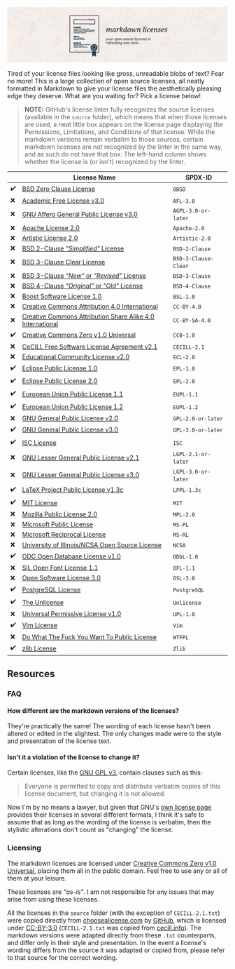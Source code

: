 ![Markdown Licenses](https://github.com/coalternate/licenses/blob/master/banner.svg)

Tired of your license files looking like gross, unreadable blobs of text? Fear no more! This is a large collection of open source licenses, all neatly formatted in Markdown to give your license files the aesthetically pleasing edge they deserve. What are you waiting for? Pick a license below!

> **NOTE:** GitHub's license linter fully recognizes the source licenses (available in the `source` folder), which means that when those licenses are used, a neat little box appears on the license page displaying the Permissions, Limitations, and Conditions of that license. While the markdown versions remain verbatim to those sources, certain markdown licenses are not recognized by the linter in the same way, and as such do not have that box. The left-hand column shows whether the license is (or isn't) recognized by the linter.

[//]: # ( Look! This table even looks pretty in raw markdown! You're welcome :D )

|                    |                                License Name                                |       SPDX-ID        |
| ------------------ | -------------------------------------------------------------------------- | -------------------- |
| :heavy_check_mark: |                                            [BSD Zero Clause License][0BSD] | `0BSD`               |
|                :x: |                                      [Academic Free License v3.0][AFL-3.0] | `AFL-3.0`            |
|                :x: |                [GNU Affero General Public License v3.0][AGPL-3.0-or-later] | `AGPL-3.0-or-later`  |
|                :x: |                                           [Apache License 2.0][Apache-2.0] | `Apache-2.0`         |
|                :x: |                                       [Artistic License 2.0][Artistic-2.0] | `Artistic-2.0`       |
|                :x: |                        [BSD 2-Clause *"Simplified"* License][BSD-2-Clause] | `BSD-2-Clause`       |
|                :x: |                           [BSD 3-Clause Clear License][BSD-3-Clause-Clear] | `BSD-3-Clause-Clear` |
|                :x: |                [BSD 3-Clause *"New"* or *"Revised"* License][BSD-3-Clause] | `BSD-3-Clause`       |
|                :x: |               [BSD 4-Clause *"Original"* or *"Old"* License][BSD-4-Clause] | `BSD-4-Clause`       |
|                :x: |                                      [Boost Software License 1.0][BSL-1.0] | `BSL-1.0`            |
|                :x: |                [Creative Commons Attribution 4.0 International][CC-BY-4.0] | `CC-BY-4.0`          |
|                :x: | [Creative Commons Attribution Share Alike 4.0 International][CC-BY-SA-4.0] | `CC-BY-SA-4.0`       |
| :heavy_check_mark: |                            [Creative Commons Zero v1.0 Universal][CC0-1.0] | `CC0-1.0`            |
|                :x: |                  [CeCILL Free Software License Agreement v2.1][CECILL-2.1] | `CECILL-2.1`         |
|                :x: |                              [Educational Community License v2.0][ECL-2.0] | `ECL-2.0`            |
| :heavy_check_mark: |                                      [Eclipse Public License 1.0][EPL-1.0] | `EPL-1.0`            |
| :heavy_check_mark: |                                      [Eclipse Public License 2.0][EPL-2.0] | `EPL-2.0`            |
| :heavy_check_mark: |                              [European Union Public License 1.1][EUPL-1.1] | `EUPL-1.1`           |
| :heavy_check_mark: |                              [European Union Public License 1.2][EUPL-1.2] | `EUPL-1.2`           |
|                :x: |                        [GNU General Public License v2.0][GPL-2.0-or-later] | `GPL-2.0-or-later`   |
| :heavy_check_mark: |                        [GNU General Public License v3.0][GPL-3.0-or-later] | `GPL-3.0-or-later`   |
| :heavy_check_mark: |                                                         [ISC License][ISC] | `ISC`                |
|                :x: |                [GNU Lesser General Public License v2.1][LGPL-2.1-or-later] | `LGPL-2.1-or-later`  |
|                :x: |                [GNU Lesser General Public License v3.0][LGPL-3.0-or-later] | `LGPL-3.0-or-later`  |
| :heavy_check_mark: |                            [LaTeX Project Public License v1.3c][LPPL-1.3c] | `LPPL-1.3c`          |
| :heavy_check_mark: |                                                         [MIT License][MIT] | `MIT`                |
|                :x: |                                      [Mozilla Public License 2.0][MPL-2.0] | `MPL-2.0`            |
|                :x: |                                          [Microsoft Public License][MS-PL] | `MS-PL`              |
|                :x: |                                      [Microsoft Reciprocal License][MS-RL] | `MS-RL`              |
|                :x: |                    [University of Illinois/NCSA Open Source License][NCSA] | `NCSA`               |
| :heavy_check_mark: |                                 [ODC Open Database License v1.0][ODbL-1.0] | `ODbL-1.0`           |
|                :x: |                                       [SIL Open Font License 1.1][OFL-1.1] | `OFL-1.1`            |
|                :x: |                                       [Open Software License 3.0][OSL-3.0] | `OSL-3.0`            |
| :heavy_check_mark: |                                           [PostgreSQL License][PostgreSQL] | `PostgreSQL`         |
| :heavy_check_mark: |                                                 [The Unlicense][Unlicense] | `Unlicense`          |
|                :x: |                               [Universal Permissive License v1.0][UPL-1.0] | `UPL-1.0`            |
| :heavy_check_mark: |                                                         [Vim License][Vim] | `Vim`                |
|                :x: |                       [Do What The Fuck You Want To Public License][WTFPL] | `WTFPL`              |
| :heavy_check_mark: |                                                       [zlib License][Zlib] | `Zlib`               |

## Resources

### FAQ

#### How different are the markdown versions of the licenses?

They're practically the same! The wording of each license hasn't been altered or edited in the slightest. The only changes made were to the style and presentation of the license text.

#### Isn't it a violation of the license to change it?

Certain licenses, like the [GNU GPL v3][GPL-3.0-or-later], contain clauses such as this:
> Everyone is permitted to copy and distribute verbatim copies of this license document, but changing it is not allowed.

Now I'm by no means a lawyer, but given that GNU's [own license page](http://www.gnu.org/licenses/) provides their licenses in several different formats, I think it's safe to assume that as long as the wording of the license is verbatim, then the stylistic alterations don't count as "changing" the license.

### Licensing

The markdown licenses are licensed under [Creative Commons Zero v1.0 Universal](https://github.com/coalternate/licenses/blob/master/LICENSE.md), placing them all in the public domain. Feel free to use any or all of them at your leisure.

These licenses are *"as-is"*. I am not responsible for any issues that may arise from using these licenses.

All the licenses in the `source` folder (with the exception of `CECILL-2.1.txt`) were copied directly from [choosealicense.com](https://choosealicense.com) by [GitHub](https://github.com/github), which is licensed under [CC-BY-3.0](https://creativecommons.org/licenses/by/3.0/) (`CECILL-2.1.txt` was copied from [cecill.info](https://cecill.info/licences/Licence_CeCILL_V2.1-en.txt)). The markdown versions were adapted directly from these `.txt` counterparts, and differ only in their style and presentation. In the event a license's wording differs from the source it was adapted or copied from, please refer to that source for the correct wording.

[0BSD]:                 https://github.com/coalternate/licenses/blob/master/markdown/0BSD.md
[AFL-3.0]:              https://github.com/coalternate/licenses/blob/master/markdown/AFL-3.0.md
[AGPL-3.0-or-later]:    https://github.com/coalternate/licenses/blob/master/markdown/AGPL-3.0-or-later.md
[Apache-2.0]:           https://github.com/coalternate/licenses/blob/master/markdown/Apache-2.0.md
[Artistic-2.0]:         https://github.com/coalternate/licenses/blob/master/markdown/Artistic-2.0.md
[BSD-2-Clause]:         https://github.com/coalternate/licenses/blob/master/markdown/BSD-2-Clause.md
[BSD-3-Clause-Clear]:   https://github.com/coalternate/licenses/blob/master/markdown/BSD-3-Clause-Clear.md
[BSD-3-Clause]:         https://github.com/coalternate/licenses/blob/master/markdown/BSD-3-Clause.md
[BSD-4-Clause]:         https://github.com/coalternate/licenses/blob/master/markdown/BSD-4-Clause.md
[BSL-1.0]:              https://github.com/coalternate/licenses/blob/master/markdown/BSL-1.0.md
[CC-BY-4.0]:            https://github.com/coalternate/licenses/blob/master/markdown/CC-BY-4.0.md
[CC-BY-SA-4.0]:         https://github.com/coalternate/licenses/blob/master/markdown/CC-BY-SA-4.0.md
[CC0-1.0]:              https://github.com/coalternate/licenses/blob/master/markdown/CC0-1.0.md
[CECILL-2.1]:           https://github.com/coalternate/licenses/blob/master/markdown/CECILL-2.1.md
[ECL-2.0]:              https://github.com/coalternate/licenses/blob/master/markdown/ECL-2.0.md
[EPL-1.0]:              https://github.com/coalternate/licenses/blob/master/markdown/EPL-1.0.md
[EPL-2.0]:              https://github.com/coalternate/licenses/blob/master/markdown/EPL-2.0.md
[EUPL-1.1]:             https://github.com/coalternate/licenses/blob/master/markdown/EUPL-1.1.md
[EUPL-1.2]:             https://github.com/coalternate/licenses/blob/master/markdown/EUPL-1.2.md
[GPL-2.0-or-later]:     https://github.com/coalternate/licenses/blob/master/markdown/GPL-2.0-or-later.md
[GPL-3.0-or-later]:     https://github.com/coalternate/licenses/blob/master/markdown/GPL-3.0-or-later.md
[ISC]:                  https://github.com/coalternate/licenses/blob/master/markdown/ISC.md
[LGPL-2.1-or-later]:    https://github.com/coalternate/licenses/blob/master/markdown/LGPL-2.1-or-later.md
[LGPL-3.0-or-later]:    https://github.com/coalternate/licenses/blob/master/markdown/LGPL-3.0-or-later.md
[LPPL-1.3c]:            https://github.com/coalternate/licenses/blob/master/markdown/LPPL-1.3c.md
[MIT]:                  https://github.com/coalternate/licenses/blob/master/markdown/MIT.md
[MPL-2.0]:              https://github.com/coalternate/licenses/blob/master/markdown/MPL-2.0.md
[MS-PL]:                https://github.com/coalternate/licenses/blob/master/markdown/MS-PL.md
[MS-RL]:                https://github.com/coalternate/licenses/blob/master/markdown/MS-RL.md
[NCSA]:                 https://github.com/coalternate/licenses/blob/master/markdown/NCSA.md
[ODbL-1.0]:             https://github.com/coalternate/licenses/blob/master/markdown/ODbL-1.0.md
[OFL-1.1]:              https://github.com/coalternate/licenses/blob/master/markdown/OFL-1.1.md
[OSL-3.0]:              https://github.com/coalternate/licenses/blob/master/markdown/OSL-3.0.md
[PostgreSQL]:           https://github.com/coalternate/licenses/blob/master/markdown/PostgreSQL.md
[UPL-1.0]:              https://github.com/coalternate/licenses/blob/master/markdown/UPL-1.0.md
[Unlicense]:            https://github.com/coalternate/licenses/blob/master/markdown/Unlicense.md
[Vim]:                  https://github.com/coalternate/licenses/blob/master/markdown/Vim.md
[WTFPL]:                https://github.com/coalternate/licenses/blob/master/markdown/WTFPL.md
[Zlib]:                 https://github.com/coalternate/licenses/blob/master/markdown/Zlib.md
